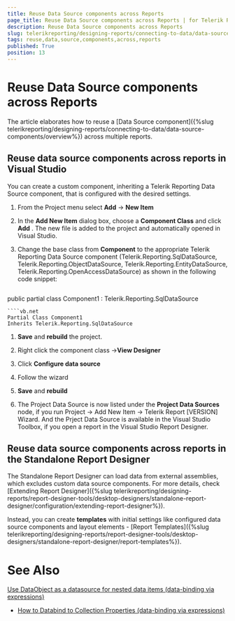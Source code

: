 ```yaml
---
title: Reuse Data Source components across Reports
page_title: Reuse Data Source components across Reports | for Telerik Reporting Documentation
description: Reuse Data Source components across Reports
slug: telerikreporting/designing-reports/connecting-to-data/data-source-components/reuse-data-source-components-across-reports
tags: reuse,data,source,components,across,reports
published: True
position: 13
---
```


# Reuse Data Source components across Reports



The article elaborates how to reuse a [Data Source component]({%slug telerikreporting/designing-reports/connecting-to-data/data-source-components/overview%}) across multiple reports.       

## Reuse data source components across reports in Visual Studio

You can create a custom component, inheriting a Telerik Reporting Data Source component, that is configured with the desired settings.

1. From the Project menu select __Add__  -> __New Item__ 

1. In the __Add New Item__  dialog box, choose a __Component Class__  and click __Add__ .                   The new file is added to the project and automatically opened in Visual Studio.

1. Change the base class from __Component__  to the appropriate Telerik Reporting Data Source component (Telerik.Reporting.SqlDataSource, Telerik.Reporting.ObjectDataSource, Telerik.Reporting.EntityDataSource, Telerik.Reporting.OpenAccessDataSource) as shown in the following code snippet:               

    
    ````cs
public partial class Component1 : Telerik.Reporting.SqlDataSource
````
````vb.net
Partial Class Component1
Inherits Telerik.Reporting.SqlDataSource
````

1. __Save__  and __rebuild__  the project.               

1. Right click the component class ->__View Designer__ 

1. Click __Configure data source__ 

1. Follow the wizard

1. __Save__  and __rebuild__ 

1. The Project Data Source is now listed under the __Project Data Sources__  node,                 if you run Project -> Add New Item -> Telerik Report [VERSION] Wizard.                 And the Prject Data Source is available in the Visual Studio Toolbox, if you open a report in the Visual Studio Report Designer.               

## Reuse data source components across reports in the Standalone Report Designer

The Standalone Report Designer can load data from external assemblies, which excludes custom data source components.           For more details, check [Extending Report Designer]({%slug telerikreporting/designing-reports/report-designer-tools/desktop-designers/standalone-report-designer/configuration/extending-report-designer%}).         

Instead, you can create __templates__  with initial settings like configured data source components and layout           elements - [Report Templates]({%slug telerikreporting/designing-reports/report-designer-tools/desktop-designers/standalone-report-designer/report-templates%}).         

# See Also
[Use DataObject as a datasource for nested data items (data-binding via expressions)](50936e55-b122-4378-8abd-4031e7ae713d#DataObjectAsDataSource)

 * [How to Databind to Collection Properties (data-binding via expressions)](http://www.telerik.com/support/kb/reporting/details/how-to-databind-to-collection-properties)
